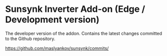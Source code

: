 # Sunsynk Inverter Add-on (Edge / Development version)

The developer version of the addon. Contains the latest changes committed to the Github repository.

<https://github.com/maslyankov/sunsynk/commits/>
